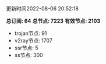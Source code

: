 更新时间2022-08-06 20:52:18

**总订阅: 64**
**总节点: 7223**
**有效节点: 2103**
- trojan节点: 91
- v2ray节点: 1707
- ssr节点: 5
- ss节点: 300
